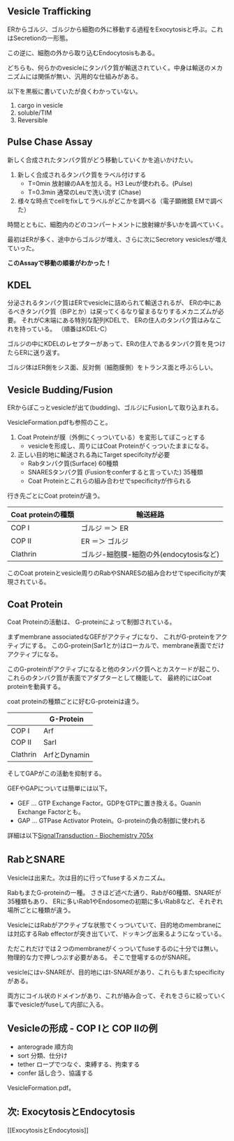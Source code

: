 ## Vesicle Trafficking

ERからゴルジ、ゴルジから細胞の外に移動する過程をExocytosisと呼ぶ。これはSecretionの一形態。

この逆に、細胞の外から取り込むEndocytosisもある。

どちらも、何らかのvesicleにタンパク質が輸送されていく。中身は輸送のメカニズムには関係が無い、汎用的な仕組みがある。

以下を黒板に書いていたが良くわかっていない。

1. cargo in vesicle
2. soluble/TIM
3. Reversible

## Pulse Chase Assay

新しく合成されたタンパク質がどう移動していくかを追いかけたい。

1. 新しく合成されるタンパク質をラベル付けする
    - T=0min 放射線のAAを加える。H3 Leuが使われる。(Pulse)
    - T=0.3min 通常のLeuで洗い流す (Chase)
2. 様々な時点でcellをfixしてラベルがどこかを調べる（電子顕微鏡 EMで調べた）

時間とともに、細胞内のどのコンパートメントに放射線が多いかを調べていく。

最初はERが多く、途中からゴルジが増え、さらに次にSecretory vesiclesが増えていった。

**このAssayで移動の順番がわかった！**

## KDEL

分泌されるタンパク質はERでvesicleに詰められて輸送されるが、
ERの中にあるべきタンパク質（BiPとか）は戻ってくるなり留まるなりするメカニズムが必要。
それがC末端にある特別な配列KDELで、
ERの住人のタンパク質はみなこれを持っている。
（順番はKDEL-C）

ゴルジの中にKDELのレセプターがあって、ERの住人であるタンパク質を見つけたらERに送り返す。

ゴルジ体はER側をシス面、反対側（細胞膜側）をトランス面と呼ぶらしい。

## Vesicle Budding/Fusion

ERからぽこっとvesicleが出て(budding)、ゴルジにFusionして取り込まれる。

VesicleFormation.pdfも参照のこと。

1. Coat Proteinが膜（外側にくっついている）を変形してぼこっとする
   -  vesicleを形成し、周りにはCoat Proteinがくっついたままになる。
2. 正しい目的地に輸送される為にTarget specifcityが必要
   - Rabタンパク質(Surface) 60種類
   - SNARESタンパク質 (Fusionをconferすると言っていた) 35種類
   - Coat Proteinとこれらの組み合わせでspecificityが作られる

行き先ごとにCoat proteinが違う。

| Coat proteinの種類 | 輸送経路 |
| ---- | ---- |
| COP I | ゴルジ ＝＞ ER |
| COP II | ER ＝＞ ゴルジ |
| Clathrin | ゴルジ-細胞膜-細胞の外(endocytosisなど) |

このCoat proteinとvesicle周りのRabやSNARESの組み合わせでspecificityが実現されている。

## Coat Protein

Coat Proteinの活動は、
G-proteinによって制御されている。

まずmembrane associatedなGEFがアクティブになり、
これがG-proteinをアクティブにする。
このG-protein(Sar1とか)はローカルで、membrane表面でだけアクティブになる。

このG-proteinがアクティブになると他のタンパク質へとカスケードが起こり、
これらのタンパク質が表面でアダプターとして機能して、
最終的にはCoat proteinを動員する。

coat proteinの種類ごとに好むG-proteinは違う。

|  | G-Protein |
| ---- | ---- |
| COP I | Arf |
| COP II | SarI |
| Clathrin | ArfとDynamin |

そしてGAPがこの活動を抑制する。

GEFやGAPについては簡単には以下。

- GEF ... GTP Exchange Factor。GDPをGTPに置き換える。Guanin Exchange Factorとも。
- GAP ... GTPase Activator Protein。G-proteinの負の制御に使われる

詳細は以下[SignalTransduction - Biochemistry 705x](https://karino2.github.io/Biochemistry705x/SignalTransduction)

## RabとSNARE

Vesicleは出来た。次は目的に行ってfuseするメカニズム。

RabもまたG-proteinの一種。
さきほど述べた通り、Rabが60種類、SNAREが35種類もあり、
ERに多いRab1やEndosomeの初期に多いRab8など、それぞれ場所ごとに種類が違う。

VesicleにはRabがアクティブな状態でくっついていて、目的地のmembraneには対応するRab effectorが突き出ていて、ドッキング出来るようになっている。

ただこれだけでは２つのmembraneがくっついてfuseするのに十分では無い。
物理的な力で押しつぶす必要がある。
そこで登場するのがSNARE。

vesicleにはv-SNAREが、目的地にはt-SNAREがあり、これらもまたspecificityがある。

両方にコイル状のドメインがあり、これが絡み合って、それをさらに絞っていく事でvesicleがfuseして内部に入る。

## Vesicleの形成 - COP Iと COP IIの例

- anterograde 順方向
- sort 分類、仕分け
- tether ロープでつなぐ、束縛する、拘束する
- confer 話し合う、協議する

VesicleFormation.pdf。

## 次: ExocytosisとEndocytosis

[[ExocytosisとEndocytosis]]